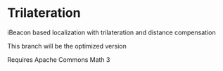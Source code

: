 # Trilateration
iBeacon based localization with trilateration and distance compensation

This branch will be the optimized version

Requires Apache Commons Math 3
